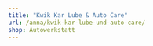 ```yaml
---
title: "Kwik Kar Lube & Auto Care"
url: /anna/kwik-kar-lube-und-auto-care/
shop: Autowerkstatt
---
```

